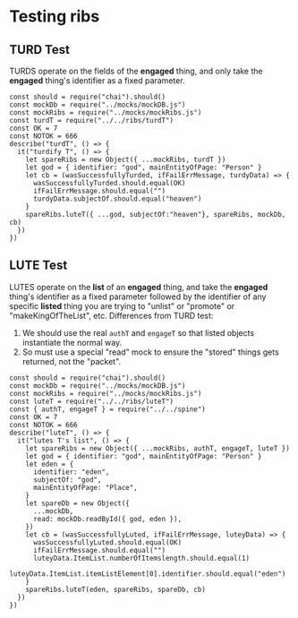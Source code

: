 # Testing ribs
## TURD Test
TURDS operate on the fields of the **engaged** thing, and only take the **engaged** thing's identifier as a fixed parameter.
```
const should = require("chai").should()
const mockDb = require("../mocks/mockDB.js")
const mockRibs = require("../mocks/mockRibs.js")
const turdT = require("../../ribs/turdT")
const OK = 7
const NOTOK = 666
describe("turdT", () => {
  it("turdify T", () => {
    let spareRibs = new Object({ ...mockRibs, turdT })
    let god = { identifier: "god", mainEntityOfPage: "Person" }
    let cb = (wasSuccessfullyTurded, ifFailErrMessage, turdyData) => {
      wasSuccessfullyTurded.should.equal(OK)
      ifFailErrMessage.should.equal("")
      turdyData.subjectOf.should.equal("heaven")
    }
    spareRibs.luteT({ ...god, subjectOf:"heaven"}, spareRibs, mockDb, cb)
  })
})
```
## LUTE Test
LUTES operate on the **list** of an **engaged** thing, and take the **engaged** thing's identifier as a fixed parameter followed by the identifier of any specific **listed** thing you are trying to "unlist" or "promote" or "makeKingOfTheList", etc.
Differences from TURD test:
1. We should use the real `authT` and `engageT` so that listed objects instantiate the normal way.
2. So must use a special "read" mock to ensure the "stored" things gets returned, not the "packet".
```
const should = require("chai").should()
const mockDb = require("../mocks/mockDB.js")
const mockRibs = require("../mocks/mockRibs.js")
const luteT = require("../../ribs/luteT")
const { authT, engageT } = require("../../spine")
const OK = 7
const NOTOK = 666
describe("luteT", () => {
  it("lutes T's list", () => {
    let spareRibs = new Object({ ...mockRibs, authT, engageT, luteT })
    let god = { identifier: "god", mainEntityOfPage: "Person" }
    let eden = {
      identifier: "eden",
      subjectOf: "god",
      mainEntityOfPage: "Place",
    }
    let spareDb = new Object({
      ...mockDb,
      read: mockDb.readById({ god, eden }),
    })
    let cb = (wasSuccessfullyLuted, ifFailErrMessage, luteyData) => {
      wasSuccessfullyLuted.should.equal(OK)
      ifFailErrMessage.should.equal("")
      luteyData.ItemList.numberOfItemslength.should.equal(1)
      luteyData.ItemList.itemListElement[0].identifier.should.equal("eden")
    }
    spareRibs.luteT(eden, spareRibs, spareDb, cb)
  })
})
```
